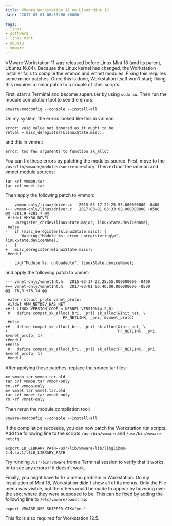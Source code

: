 ```yaml
---
title: VMware Workstation 11 on Linux Mint 18
date: '2017-03-01 06:53:00 +0000'

tags:
- linux
- software
- linux mint
- ubuntu
- vmware
---
```


VMware Workstation 11 was released before Linux Mint 18 (and its parent,
Ubuntu 16.04).  Because the Linux kernel has changed, the Workstation
installer fails to compile the vmmon and vmnet modules.  Fixing
this requires some minor patches.  Once this is done, Workstation itself
won't start; fixing this requires a minor patch to a couple
of shell scripts.

<!--more-->

First, start a Terminal and become superuser by using `sudo su`.
Then run the module compilation tool to see the errors:

    vmware-modconfig --console --install-all

On my system, the errors looked like this in vmmon:

    error: void value not ignored as it ought to be
    retval = misc_deregister(&linuxState.misc);

and this in vmnet:

    error: too few arguments to function sk_alloc

You can fix these errors by patching the modules source.
First, move to the `/usr/lib/vmware/modules/source` directory.
Then extract the vmmon and vmnet module sources:

    tar xvf vmmon.tar
    tar xvf vmnet.tar

Then apply the following patch to vmmon:

    --- vmmon-only/linux/driver.c	2015-03-17 22:25:55.000000000 -0400
    +++ vmmon-only/linux/driver.c	2017-03-01 06:33:08.000000000 -0500
    @@ -281,9 +281,7 @@
     #ifdef VMX86_DEVEL
        unregister_chrdev(linuxState.major, linuxState.deviceName);
     #else
    -   if (misc_deregister(&linuxState.misc)) {
    -      Warning("Module %s: error unregistering\n", linuxState.deviceName);
    -   }
    +   misc_deregister(&linuxState.misc);
     #endif
 
        Log("Module %s: unloaded\n", linuxState.deviceName);

and apply the following patch to vmnet:

    --- vmnet-only/vmnetInt.h	2015-03-17 22:25:55.000000000 -0400
    +++ vmnet-only/vmnetInt.h	2017-03-01 06:40:00.000000000 -0500
    @@ -78,9 +78,14 @@
     
     extern struct proto vmnet_proto;
     #ifdef VMW_NETDEV_HAS_NET
    +#if LINUX_VERSION_CODE < KERNEL_VERSION(4,2,0)
     #   define compat_sk_alloc(_bri, _pri) sk_alloc(&init_net, \
    						 PF_NETLINK, _pri, &vmnet_proto)
     #else
    +#   define compat_sk_alloc(_bri, _pri) sk_alloc(&init_net, \
    +                                                PF_NETLINK, _pri, &vmnet_proto, 1)
    +#endif
    +#else
     #   define compat_sk_alloc(_bri, _pri) sk_alloc(PF_NETLINK, _pri, &vmnet_proto, 1)
     #endif

After applying these patches, replace the source tar files:

    mv vmmon.tar vmmon.tar.old
    tar cvf vmmon.tar vmmon-only
    rm -rf vmmon-only
    mv vmnet.tar vmnet.tar.old
    tar cvf vmnet.tar vmnet-only
    rm -rf vmnet-only

Then rerun the module compilation tool:

    vmware-modconfig --console --install-all

If the compilation succeeds, you can now patch the Workstation run scripts.
Add the following line to the scripts `/usr/bin/vmware` and `/usr/bin/vmware-netcfg`:

    export LD_LIBRARY_PATH=/usr/lib/vmware/lib/libglibmm-2.4.so.1/:$LD_LIBRARY_PATH

Try running `/usr/bin/vmware` from a Terminal session to verify that it works, or to see
any errors if it doesn't work.

Finally, you might have to fix a menu problem in Workstation.  On my installation
of Mint 18, Workstation didn't show all of its menus. Only the File menu was visible,
but the others could be made to appear by hovering over the spot where they
were supposed to be.  This can be [fixed](https://forums.linuxmint.com/viewtopic.php?t=225586)
by adding the following line to `/etc/vmware/boostrap`:

    export VMWARE_USE_SHIPPED_GTK="yes"

This fix is also required for Workstation 12.5.
